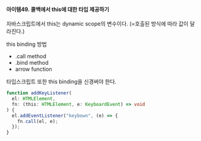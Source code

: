 #### 아이템49. 콜백에서 this에 대한 타입 제공하기

자바스크립트에서 this는 dynamic scope의 변수이다. (=호출된 방식에 따라 값이 달라진다.)

this binding 방법

- .call method
- .bind method
- arrow function

타입스크립트 또한 this binding을 신경써야 한다.

```typescript
function addKeyListener(
  el: HTMLElement,
  fn: (this: HTMLElement, e: KeyboardEvent) => void
) {
  el.addEventListener("keybown", (e) => {
    fn.call(el, e);
  });
}
```
